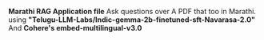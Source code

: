**Marathi RAG Application file**
Ask questions over A PDF that too in Marathi.
using **"Telugu-LLM-Labs/Indic-gemma-2b-finetuned-sft-Navarasa-2.0"**
And **Cohere's embed-multilingual-v3.0**
